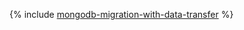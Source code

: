 {% include [mongodb-migration-with-data-transfer](../../_tutorials/dataplatform/mongodb-migration-with-data-transfer.md) %}